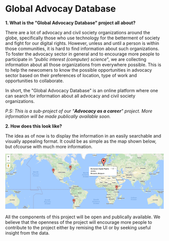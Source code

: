 Global Advocay Database
===

**1. What is the "Global Advocacy Database" project all about?**

There are a lot of advocacy and civil society organizations around the globe, specifically those who use technology for the betterment of society and fight for our digital rights. However, unless and until a person is within those communities, it is hard to find information about such organizations. To foster the advocacy sector in general and to encourage more people to participate in _"public interest (computer) science_", we are collecting information about all those organizations from everywhere possible. This is to help the newcomers to know the possible opportunities in advocacy sector based on their preferences of location, type of work and opportunities to collaborate. 

In short, the "Global Advocacy Database" is an online platform where one can search for information about all advocacy and civil society organizations.

_P.S: This is a sub-project of our "**Advocacy as a career**" project. More information will be made publically available soon._

**2. How does this look like?**

The idea as of now is to display the information in an easily searchable and visually appealing format. It could be as simple as the map shown below, but ofcourse with much more information. 

![Sample view](https://github.com/sidtechnical/AdvoDB/blob/master/map.png?raw=true)


All the components of this project will be open and publically available. We believe that the openness of the project will encourage more people to contribute to the project either by remising the UI or by seeking useful insight from the data.